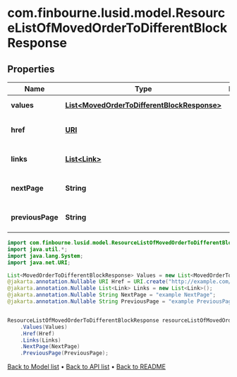 # com.finbourne.lusid.model.ResourceListOfMovedOrderToDifferentBlockResponse

## Properties

Name | Type | Description | Notes
------------ | ------------- | ------------- | -------------
**values** | [**List&lt;MovedOrderToDifferentBlockResponse&gt;**](MovedOrderToDifferentBlockResponse.md) |  | [default to List<MovedOrderToDifferentBlockResponse>]
**href** | [**URI**](URI.md) |  | [optional] [default to URI]
**links** | [**List&lt;Link&gt;**](Link.md) |  | [optional] [default to List<Link>]
**nextPage** | **String** |  | [optional] [default to String]
**previousPage** | **String** |  | [optional] [default to String]

```java
import com.finbourne.lusid.model.ResourceListOfMovedOrderToDifferentBlockResponse;
import java.util.*;
import java.lang.System;
import java.net.URI;

List<MovedOrderToDifferentBlockResponse> Values = new List<MovedOrderToDifferentBlockResponse>();
@jakarta.annotation.Nullable URI Href = URI.create("http://example.com/Href");
@jakarta.annotation.Nullable List<Link> Links = new List<Link>();
@jakarta.annotation.Nullable String NextPage = "example NextPage";
@jakarta.annotation.Nullable String PreviousPage = "example PreviousPage";


ResourceListOfMovedOrderToDifferentBlockResponse resourceListOfMovedOrderToDifferentBlockResponseInstance = new ResourceListOfMovedOrderToDifferentBlockResponse()
    .Values(Values)
    .Href(Href)
    .Links(Links)
    .NextPage(NextPage)
    .PreviousPage(PreviousPage);
```


[Back to Model list](../README.md#documentation-for-models) &#8226; [Back to API list](../README.md#documentation-for-api-endpoints) &#8226; [Back to README](../README.md)
